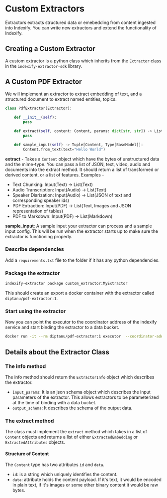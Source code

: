 # Custom Extractors

Extractors extracts structured data or emebedding from content ingested into Indexify. You can write new extractors and extend the functionality of Indexify.

## Creating a Custom Extractor
A custom extractor is a python class which inherits from the `Extractor` class in the `indexify-extractor-sdk` library. 

## A Custom PDF Extractor
We will implement an extractor to extract embedding of text, and a structured document to extract named entities, topics.

```python
class PdfExtractor(Extractor):
   
    def __init__(self):
        pass

    def extract(self, content: Content, params: dict[str, str]) -> List[Union[Feature, Content]]:
        pass

    def sample_input(self) -> Tuple[Content, Type[BaseModel]]:
        Content.from_text(text="Hello World")
```

**extract** - Takes a `Content` object which have the bytes of unstructured data and the mime-type. You can pass a list of JSON, text, video, audio and documents into the extract method. It should return a list of transformed or derived content, or a list of features. 
Examples - 
- Text Chunking: Input(Text) -> List(Text)
- Audio Transcription: Input(Audio) -> List(Text)
- Speaker Diarization: Input(Audio) -> List(JSON of text and corresponding speaker ids)
- PDF Extraction: Input(PDF) -> List(Text, Images and JSON representation of tables)
- PDF to Markdown: Input(PDF) -> List(Markdown)

**sample_input**: A sample input your extractor can process and a sample input config. This will be run when the extractor starts up to make sure the extractor is functioning properly.


### Describe dependencies 
Add a `requirements.txt` file to the folder if it has any python dependencies.


### Package the extractor
```bash 
indexify-extractor package custom_extractor:MyExtractor
```
This should create an export a docker container with the extractor called `diptanu/pdf-extractor:1`. 

### Start using the extractor
Now you can point the executor to the coordinator address of the indexify service and start binding the extractor to a data bucket.

```bash
docker run -it --rm diptanu/pdf-extractor:1 executor  --coordinator-addr=172.21.0.2:8950
```

## Details about the Extractor Class

### The info method 
The info method should return the `ExtractorInfo` object which describes the extractor. 

- `input_params`: It is an json schema object which describes the input parameters of the extractor. This allows extractors to be parameterized at the time of binding with a data bucket. 
- `output_schema`: It describes the schema of the output data. 

### The extract method
The class must implement the `extract` method which takes in a  list of `Content` objects and returns a list of either `ExtractedEmbedding` or `ExtractedAttributes` objects. 

#### Structure of Content
The `Content` type has two attributes `id` and `data`. 

- `id`:  is a string which uniquely identifies the content.
- `data`:  attribute holds the content payload. If it's text, it would be encoded in plain text, if it's images or some other binary content it would be raw bytes. 